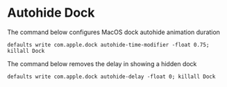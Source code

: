 # Autohide Dock

The command below configures MacOS dock autohide animation duration
```
defaults write com.apple.dock autohide-time-modifier -float 0.75; killall Dock
```

The command below removes the delay in showing a hidden dock
```
defaults write com.apple.dock autohide-delay -float 0; killall Dock
```